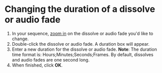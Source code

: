 # Changing the duration of a dissolve or audio fade

1. In your sequence, [zoom in](https://github.com/jjloomis/adobe-premiere-basic-video-editing/tree/1380f293c992197ff9c0969a49fde4fd4bb1946e/importing-and-working-with-media-files/zooming-in-and-out.md) on the dissolve or audio fade you'd like to change. 
2. Double-click the dissolve or audio fade. A duration box will appear. 
3. Enter a new duration for the dissolve or audio fade. **Note**: The duration time format is: Hours;Minutes;Seconds;Frames. By default, dissolves and audio fades are one second long.
4. When finished, click **OK**.
